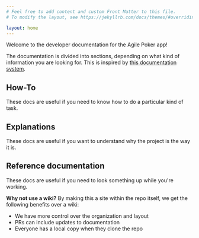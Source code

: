 ```yaml
---
# Feel free to add content and custom Front Matter to this file.
# To modify the layout, see https://jekyllrb.com/docs/themes/#overriding-theme-defaults

layout: home
---
```


Welcome to the developer documentation for the Agile Poker app!

The documentation is divided into sections, depending on what kind of information you are looking for. This is inspired by [this documentation system](https://documentation.divio.com/).

## How-To

These docs are useful if you need to know how to do a particular kind of task.

## Explanations

These docs are useful if you want to understand why the project is the way it is.

## Reference documentation

These docs are useful if you need to look something up while you're working.

**Why not use a wiki?** By making this a site within the repo itself, we get the following benefits over a wiki:

- We have more control over the organization and layout
- PRs can include updates to documentation
- Everyone has a local copy when they clone the repo
